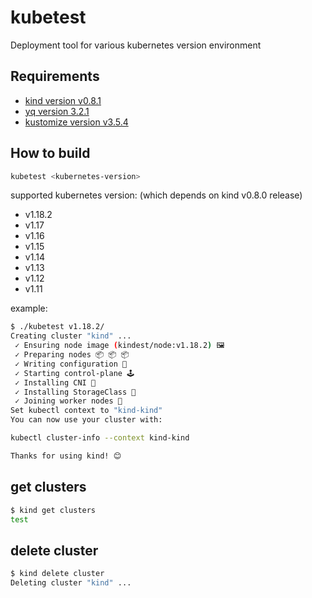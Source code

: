 # kubetest

Deployment tool for various kubernetes version environment

## Requirements

- [kind version v0.8.1](https://github.com/kubernetes-sigs/kind/releases/tag/v0.8.1)
- [yq version 3.2.1](https://github.com/mikefarah/yq/releases/tag/3.2.1)
- [kustomize version v3.5.4](https://github.com/kubernetes-sigs/kustomize/releases/tag/kustomize%2Fv3.5.4)

## How to build

```bash
kubetest <kubernetes-version>
```

supported kubernetes version: (which depends on kind v0.8.0 release)
- v1.18.2
- v1.17
- v1.16
- v1.15
- v1.14
- v1.13
- v1.12
- v1.11

example:

```bash
$ ./kubetest v1.18.2/
Creating cluster "kind" ...
 ✓ Ensuring node image (kindest/node:v1.18.2) 🖼
 ✓ Preparing nodes 📦 📦 📦
 ✓ Writing configuration 📜
 ✓ Starting control-plane 🕹️
 ✓ Installing CNI 🔌
 ✓ Installing StorageClass 💾
 ✓ Joining worker nodes 🚜
Set kubectl context to "kind-kind"
You can now use your cluster with:

kubectl cluster-info --context kind-kind

Thanks for using kind! 😊
```

## get clusters

```bash
$ kind get clusters
test
```

## delete cluster

```bash
$ kind delete cluster
Deleting cluster "kind" ...
```

